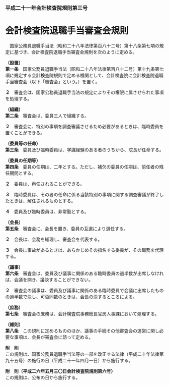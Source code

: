 ### 平成二十一年会計検査院規則第三号  
# 会計検査院退職手当審査会規則  
　国家公務員退職手当法（昭和二十八年法律第百八十二号）第十八条第七項の規定に基づき、会計検査院退職手当審査会規則を次のように定める。  
  
**（設置）**  
**第一条**　国家公務員退職手当法（昭和二十八年法律第百八十二号）第十九条第七項に規定する会計検査院規則で定める機関として、会計検査院に会計検査院退職手当審査会（以下「審査会」という。）を置く。  
  
**２**　審査会は、国家公務員退職手当法の規定によりその権限に属させられた事項を処理する。  
  
**（組織）**  
**第二条**　審査会は、委員三人で組織する。  
  
**２**　審査会に、特別の事項を調査審議させるため必要があるときは、臨時委員を置くことができる。  
  
**（委員等の任命）**  
**第三条**　委員及び臨時委員は、学識経験のある者のうちから、院長が任命する。  
  
**（委員の任期等）**  
**第四条**　委員の任期は、二年とする。ただし、補欠の委員の任期は、前任者の残任期間とする。  
  
**２**　委員は、再任されることができる。  
  
**３**　臨時委員は、その者の任命に係る当該特別の事項に関する調査審議が終了したときは、解任されるものとする。  
  
**４**　委員及び臨時委員は、非常勤とする。  
  
**（会長）**  
**第五条**　審査会に、会長を置き、委員の互選により選任する。  
  
**２**　会長は、会務を総理し、審査会を代表する。  
  
**３**　会長に事故があるときは、あらかじめその指名する委員が、その職務を代理する。  
  
**（議事）**  
**第六条**　審査会は、委員及び議事に関係のある臨時委員の過半数が出席しなければ、会議を開き、議決することができない。  
  
**２**　審査会の議事は、委員及び議事に関係のある臨時委員で会議に出席したものの過半数で決し、可否同数のときは、会長の決するところによる。  
  
**（庶務）**  
**第七条**　審査会の庶務は、会計検査院事務総長官房人事課において処理する。  
  
**（雑則）**  
**第八条**　この規則に定めるもののほか、議事の手続その他審査会の運営に関し必要な事項は、会長が審査会に諮って定める。  
  
**附　則**  
この規則は、国家公務員退職手当法等の一部を改正する法律（平成二十年法律第九十五号）の施行の日（平成二十一年四月一日）から施行する。  
  
**附　則（平成二六年五月三〇日会計検査院規則第六号）**  
この規則は、公布の日から施行する。  
  
